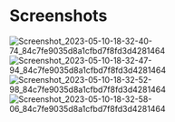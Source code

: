 # Screenshots


![Screenshot_2023-05-10-18-32-40-74_84c7fe9035d8a1cfbd7f8fd3d4281464](https://github.com/bharat8/passprt_app/assets/29004325/9c484914-b257-4a44-8d60-3d9753538a28)
![Screenshot_2023-05-10-18-32-47-94_84c7fe9035d8a1cfbd7f8fd3d4281464](https://github.com/bharat8/passprt_app/assets/29004325/b9b5edd6-378f-472b-9ecf-032f0c59f2ca)
![Screenshot_2023-05-10-18-32-52-98_84c7fe9035d8a1cfbd7f8fd3d4281464](https://github.com/bharat8/passprt_app/assets/29004325/47f07675-d4e8-4742-b45b-639eb2634138)
![Screenshot_2023-05-10-18-32-58-06_84c7fe9035d8a1cfbd7f8fd3d4281464](https://github.com/bharat8/passprt_app/assets/29004325/aba33f2f-24d5-4e13-9706-ba8c27644b9b)
